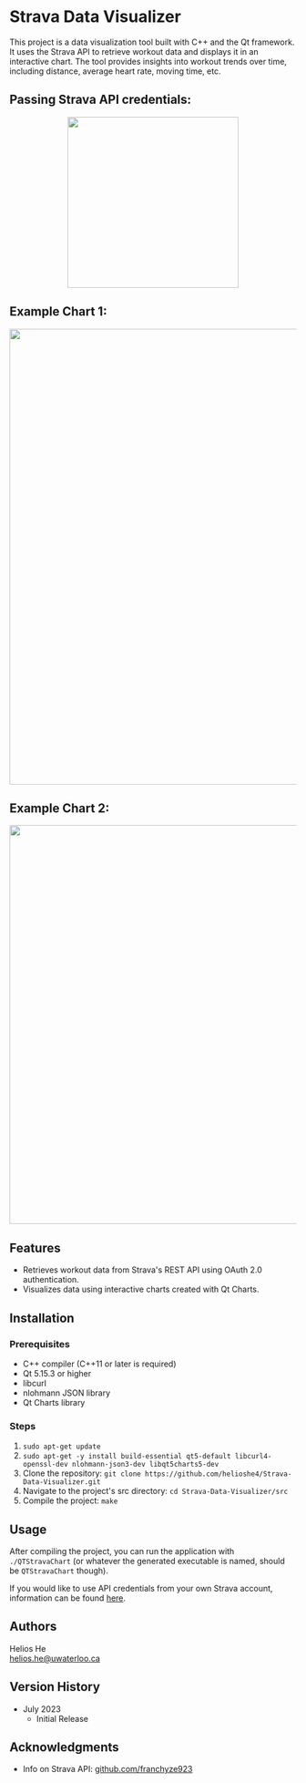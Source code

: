 # Strava Data Visualizer
This project is a data visualization tool built with C++ and the Qt framework. It uses the Strava API to retrieve workout data and displays it in an interactive chart. The tool provides insights into workout trends over time, including distance, average heart rate, moving time, etc.

## Passing Strava API credentials:

<div align="center">
  <img src="https://github.com/helioshe4/Strava-Data-Visualizer/assets/115726225/dfab2ad5-7db6-425c-bf4c-9e233e6af1d8" width="300">
</div>

## Example Chart 1:

<div align="center">
  <img src="https://github.com/helioshe4/Strava-Data-Visualizer/assets/115726225/84062436-172e-48de-9fde-b00de5403410" width="800">
</div>

## Example Chart 2:

<div align="center">
  <img src="https://github.com/helioshe4/Strava-Data-Visualizer/assets/115726225/80d342f5-4d58-47d0-9257-3de42ce29bd7" width="700">
</div>
  
## Features

- Retrieves workout data from Strava's REST API using OAuth 2.0 authentication.
- Visualizes data using interactive charts created with Qt Charts.

## Installation

### Prerequisites

- C++ compiler (C++11 or later is required)
- Qt 5.15.3 or higher
- libcurl
- nlohmann JSON library
- Qt Charts library

### Steps

1. `sudo apt-get update`  
2. `sudo apt-get -y install build-essential qt5-default libcurl4-openssl-dev nlohmann-json3-dev libqt5charts5-dev`  
3. Clone the repository: `git clone https://github.com/helioshe4/Strava-Data-Visualizer.git`  
4. Navigate to the project's src directory: `cd Strava-Data-Visualizer/src`
5. Compile the project: `make`

## Usage

After compiling the project, you can run the application with `./QTStravaChart` (or whatever the generated executable is named, should be `QTStravaChart` though).

If you would like to use API credentials from your own Strava account, information can be found [here](https://towardsdatascience.com/using-the-strava-api-and-pandas-to-explore-your-activity-data-d94901d9bfde).
## Authors

Helios He  
helios.he@uwaterloo.ca

## Version History

- July 2023
  - Initial Release
 

## Acknowledgments
- Info on Strava API: [github.com/franchyze923](https://github.com/franchyze923/Code_From_Tutorials/blob/master/Strava_Api/strava_api.py)
<!-- ## License

This project is licensed under the [NAME HERE] License - see the LICENSE.md file for details


Inspiration, code snippets, etc.

- [awesome-readme](https://github.com/matiassingers/awesome-readme)
- [PurpleBooth](https://gist.github.com/PurpleBooth/109311bb0361f32d87a2)
- [dbader](https://github.com/dbader/readme-template)
- [zenorocha](https://gist.github.com/zenorocha/4526327)
- [fvcproductions](https://gist.github.com/fvcproductions/1bfc2d4aecb01a834b46) -->
